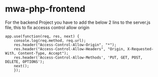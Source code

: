 # mwa-php-frontend

For the backend Project you have to add the below 2 lins to the server.js file, this to fix accesss control allow origin

```node
app.use(function(req, res, next) {
    console.log(req.method, req.url);
    res.header("Access-Control-Allow-Origin", "*");
    res.header("Access-Control-Allow-Headers", "Origin, X-Requested-With, Content-Type, Accept");
    res.header('Access-Control-Allow-Methods', 'PUT, GET, POST, DELETE, OPTIONS');
    next();
    });